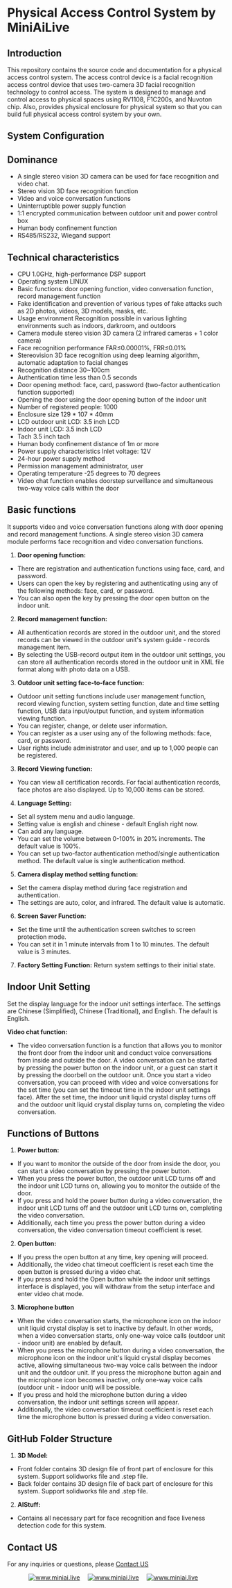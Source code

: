 # Physical Access Control System by MiniAiLive

## Introduction

This repository contains the source code and documentation for a physical access control system. The access control device is a facial recognition access control device that uses two-camera 3D facial recognition technology to control access. The system is designed to manage and control access to physical spaces using RV1108, F1C200s, and Nuvoton chip. Also, provides physical enclosure for physical system so that you can build full physical access control system by your own.

## System Configuration
<!-- <img src="https://github.com/MiniAiLive/MiniAI-Physical-Access-Control-System/blob/main/Assets/Picture1.png" alt="Test1" width="650" /> -->

## Dominance
- A single stereo vision 3D camera can be used for face recognition and video chat.
- Stereo vision 3D face recognition function
- Video and voice conversation functions
- Uninterruptible power supply function
- 1:1 encrypted communication between outdoor unit and power control box
- Human body confinement function
- RS485/RS232, Wiegand support

## Technical characteristics

- CPU 1.0GHz, high-performance DSP support
- Operating system LINUX
- Basic functions: door opening function, video conversation function, record management function
- Fake identification and prevention of various types of fake attacks such as 2D photos, videos, 3D models, masks, etc.
- Usage environment Recognition possible in various lighting environments such as indoors, darkroom, and outdoors
- Camera module stereo vision 3D camera (2 infrared cameras + 1 color camera)
- Face recognition performance FAR≤0.00001%, FRR≤0.01%
- Stereovision 3D face recognition using deep learning algorithm, automatic adaptation to facial changes
- Recognition distance 30~100cm
- Authentication time less than 0.5 seconds
- Door opening method: face, card, password (two-factor authentication function supported)
- Opening the door using the door opening button of the indoor unit
- Number of registered people: 1000
- Enclosure size 129 * 107 * 40mm
- LCD outdoor unit LCD: 3.5 inch LCD
- Indoor unit LCD: 3.5 inch LCD
- Tach 3.5 inch tach
- Human body confinement distance of 1m or more
- Power supply characteristics Inlet voltage: 12V
- 24-hour power supply method
- Permission management administrator, user
- Operating temperature -25 degrees to 70 degrees
- Video chat function enables doorstep surveillance and simultaneous two-way voice calls within the door

## Basic functions

It supports video and voice conversation functions along with door opening and record management functions.
A single stereo vision 3D camera module performs face recognition and video conversation functions.

1. **Door opening function:**
- There are registration and authentication functions using face, card, and password.
- Users can open the key by registering and authenticating using any of the following methods: face, card, or password.
- You can also open the key by pressing the door open button on the indoor unit.
2. **Record management function:**
- All authentication records are stored in the outdoor unit, and the stored records can be viewed in the outdoor unit's system guide - records management item.
- By selecting the USB-record output item in the outdoor unit settings, you can store all authentication records stored in the outdoor unit in XML file format along with photo data on a USB.
3. **Outdoor unit setting face-to-face function:**
- Outdoor unit setting functions include user management function, record viewing function, system setting function, date and time setting function, USB data input/output function, and system information viewing function.
- You can register, change, or delete user information.
- You can register as a user using any of the following methods: face, card, or password.
- User rights include administrator and user, and up to 1,000 people can be registered.
3. **Record Viewing function:**
- You can view all certification records. For facial authentication records, face photos are also displayed.
Up to 10,000 items can be stored.
4. **Language Setting:**
- Set all system menu and audio language.
- Setting value is english and chinese - default English right now.
- Can add any language.
- You can set the volume between 0-100% in 20% increments. The default value is 100%.
- You can set up two-factor authentication method/single authentication method. The default value is single authentication method.
5. **Camera display method setting function:**
- Set the camera display method during face registration and authentication.
- The settings are auto, color, and infrared. The default value is automatic.
6. **Screen Saver Function:**
- Set the time until the authentication screen switches to screen protection mode.
- You can set it in 1 minute intervals from 1 to 10 minutes. The default value is 3 minutes.
7. **Factory Setting Function:**
Return system settings to their initial state.

## Indoor Unit Setting
Set the display language for the indoor unit settings interface.
The settings are Chinese (Simplified), Chinese (Traditional), and English. The default is English.

**Video chat function:**
- The video conversation function is a function that allows you to monitor the front door from the indoor unit and conduct voice conversations from inside and outside the door. A video conversation can be started by pressing the power button on the indoor unit, or a guest can start it by pressing the doorbell on the outdoor unit.
Once you start a video conversation, you can proceed with video and voice conversations for the set time (you can set the timeout time in the indoor unit settings face). After the set time, the indoor unit liquid crystal display turns off and the outdoor unit liquid crystal display turns on, completing the video conversation.

## Functions of Buttons
1. **Power button:**
- If you want to monitor the outside of the door from inside the door, you can start a video conversation by pressing the power button.
- When you press the power button, the outdoor unit LCD turns off and the indoor unit LCD turns on, allowing you to monitor the outside of the door.
- If you press and hold the power button during a video conversation, the indoor unit LCD turns off and the outdoor unit LCD turns on, completing the video conversation.
- Additionally, each time you press the power button during a video conversation, the video conversation timeout coefficient is reset.
2. **Open button:**
- If you press the open button at any time, key opening will proceed.
- Additionally, the video chat timeout coefficient is reset each time the open button is pressed during a video chat.
- If you press and hold the Open button while the indoor unit settings interface is displayed, you will withdraw from the setup interface and enter video chat mode.
3. **Microphone button**
- When the video conversation starts, the microphone icon on the indoor unit liquid crystal display is set to inactive by default. In other words, when a video conversation starts, only one-way voice calls (outdoor unit - indoor unit) are enabled by default.
- When you press the microphone button during a video conversation, the microphone icon on the indoor unit's liquid crystal display becomes active, allowing simultaneous two-way voice calls between the indoor unit and the outdoor unit. If you press the microphone button again and the microphone icon becomes inactive, only one-way voice calls (outdoor unit - indoor unit) will be possible.
- If you press and hold the microphone button during a video conversation, the indoor unit settings screen will appear.
- Additionally, the video conversation timeout coefficient is reset each time the microphone button is pressed during a video conversation.

## GitHub Folder Structure
1. **3D Model:**
- Front folder contains 3D design file of front part of enclosure for this system. Support solidworks file and .step file.
- Back folder contains 3D design file of back part of enclosure for this system. Support solidworks file and .step file.
2. **AIStuff:**
- Contains all necessary part for face recognition and face liveness detection code for this system.

## Contact US
For any inquiries or questions, please [Contact US](https://www.miniai.live/contact/)

<p align="center">
<a target="_blank" href="https://t.me/Contact_MiniAiLive"><img src="https://img.shields.io/badge/telegram-@MiniAiLive-blue.svg?logo=telegram" alt="www.miniai.live"></a>&emsp;
<a target="_blank" href="https://wa.me/+19162702374"><img src="https://img.shields.io/badge/whatsapp-MiniAiLive-blue.svg?logo=whatsapp" alt="www.miniai.live"></a>&emsp;
<a target="_blank" href="https://join.skype.com/invite/ltQEVDmVddTe"><img src="https://img.shields.io/badge/skype-MiniAiLive-blue.svg?logo=skype" alt="www.miniai.live"></a>&emsp;
</p>
